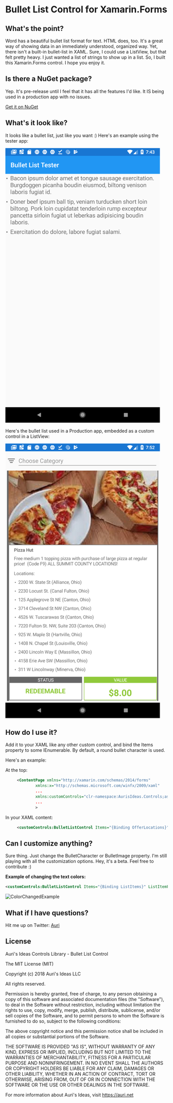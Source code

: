 # Bullet List Control for Xamarin.Forms

## What's the point?
Word has a beautiful bullet list format for text. HTML does, too. It's a great way of showing data in an immediately understood, organized way. Yet, there isn't a built-in bullet-list in XAML. Sure, I could use a ListView, but that felt pretty heavy. I just wanted a list of strings to show up in a list. So, I built this Xamarin.Forms control. I hope you enjoy it.

## Is there a NuGet package?
Yep. It's pre-release until I feel that it has all the features I'd like. It IS being used in a production app with no issues.

[Get it on NuGet][nuget]

## What's it look like?
It looks like a bullet list, just like you want :) Here's an example using the tester app:

![screenshot_tester]

Here's the bullet list used in a Production app, embedded as a custom control in a ListView:

![screenshot_dd]


## How do I use it?
Add it to your XAML like any other custom control, and bind the Items property to some IEnumerable. By default, a round bullet character is used.

Here's an example:

At the top:
```xml
     <ContentPage xmlns="http://xamarin.com/schemas/2014/forms"
             xmlns:x="http://schemas.microsoft.com/winfx/2009/xaml"
			 ...
             xmlns:customControls="clr-namespace:AurisIdeas.Controls;assembly=AurisIdeas.Controls"
			 ...
             >
```

In your XAML content:
```xml
     <customControls:BulletListControl Items="{Binding OfferLocations}" Margin="15,0,15,5" />
```

## Can I customize anything?
Sure thing. Just change the BulletCharacter or BulletImage property. I'm still playing with all the customization options. Hey, it's a beta. Feel free to contribute :)

**Example of changing the text colors:**
```xml
<customControls:BulletListControl Items="{Binding ListItems}" ListItemFontColor="Blue" BulletCharacterFontColor="Red"/>
```
![ColorChangedExample](https://user-images.githubusercontent.com/22691956/174345803-24b0c7b7-5926-4e86-b874-88286172b2e4.png)


## What if I have questions?
Hit me up on Twitter: [Auri][twitter]

## License
Auri's Ideas Controls Library - Bullet List Control

The MIT License (MIT)

Copyright (c) 2018 Auri's Ideas LLC

All rights reserved.

Permission is hereby granted, free of charge, to any person obtaining a copy
of this software and associated documentation files (the "Software"), to deal
in the Software without restriction, including without limitation the rights
to use, copy, modify, merge, publish, distribute, sublicense, and/or sell
copies of the Software, and to permit persons to whom the Software is
furnished to do so, subject to the following conditions:

The above copyright notice and this permission notice shall be included in all
copies or substantial portions of the Software.

THE SOFTWARE IS PROVIDED "AS IS", WITHOUT WARRANTY OF ANY KIND, EXPRESS OR
IMPLIED, INCLUDING BUT NOT LIMITED TO THE WARRANTIES OF MERCHANTABILITY,
FITNESS FOR A PARTICULAR PURPOSE AND NONINFRINGEMENT. IN NO EVENT SHALL THE
AUTHORS OR COPYRIGHT HOLDERS BE LIABLE FOR ANY CLAIM, DAMAGES OR OTHER
LIABILITY, WHETHER IN AN ACTION OF CONTRACT, TORT OR OTHERWISE, ARISING FROM,
OUT OF OR IN CONNECTION WITH THE SOFTWARE OR THE USE OR OTHER DEALINGS IN THE
SOFTWARE.

For more information about Auri's Ideas, visit https://auri.net

[screenshot_tester]: https://github.com/AuriR/XamarinFormsBulletListControl/raw/master/screenshot_tester.png "Bullet List Example Screenshot"
[screenshot_dd]: https://github.com/AuriR/XamarinFormsBulletListControl/raw/master/screenshot_dd.png "Daily Ding Example Screenshot"
[twitter]: https://twitter.com/Auri
[nuget]: https://www.nuget.org/packages/AI.Xamarin.Forms.Bullet.List/
